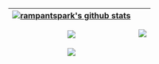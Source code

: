 | <a href="https://github.com/rampantspark/github-readme-stats"> <img align="center" src="https://github-readme-stats-rampant.vercel.app/api?username=rampantspark&hide_title=true&hide_rank=true&show_icons=true&include_all_commits=true&hide_border=true&card_width=400px&theme=gruvbox" alt="rampantspark's github stats"/> </a> <br/><br/> <a href="https://github.com/rampantspark/rampant-dots"> <img align="center" src="https://github-readme-stats-rampant.vercel.app/api/pin/?username=rampantspark&repo=rampant-dots&hide_border=truetheme=gruvbox" /> </a> <br/><br/> <a href="https://github.com/rampantspark/rampant-purple.vim"> <img align="center" src="https://github-readme-stats-rampant.vercel.app/api/pin/?username=rampantspark&repo=rampant-purple.vim&hide_border=true&theme=gruvbox" /> </a> | <a href="https://github.com/rampantspark/github-readme-stats"> <img align="center" src="https://github-readme-stats-rampant.vercel.app/api/top-langs/?username=rampantspark&layout=pie&hide_border=true&langs_count=10&hide=css,html,asp.net&theme=gruvbox" /> </a> |
| ------------- | ------------- |
